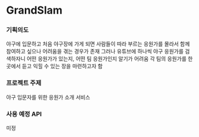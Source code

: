 # GrandSlam

### 기획의도
야구에 입문하고 처음 야구장에 가게 되면 사람들이 따라 부르는 응원가를 몰라서 함께 참여하고 싶으나 어려움을 겪는 경우가 존재
그러나 유튜브에 하나씩 야구 응원가를 검색하자니 어떤 응원가가 있는지, 어떤 팀 응원가인지 알기가 어려움
각 팀의 응원가를 한 곳에서 듣고 익힐 수 있는 장을 마련하고자 함

### 프로젝트 주제
야구 입문자를 위한 응원가 소개 서비스

### 사용 예정 API
미정
